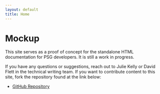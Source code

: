 ```yaml
---
layout: default
title: Home
---
```


# Mockup

This site serves as a proof of concept for the standalone HTML documentation for PSG developers. It is still a work in progress. 

If you have any questions or suggestions, reach out to Julie Kelly or David Flett in the technical writing team. If you want to contribute content to this site, fork the repository found at the link below:

* [GitHub Repository](https://michelle-hu-2021.github.io/mockup/)
